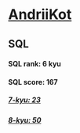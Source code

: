 # [AndriiKot](https://www.codewars.com/users/AndriiKot) 
## SQL
#### SQL rank: 6 kyu
#### SQL score: 167
##### [7-kyu: 23](https://github.com/AndriiKot/SQL__CodeWars/tree/main/kyu-7)
##### [8-kyu: 50](https://github.com/AndriiKot/SQL__CodeWars/tree/main/kyu-8)
